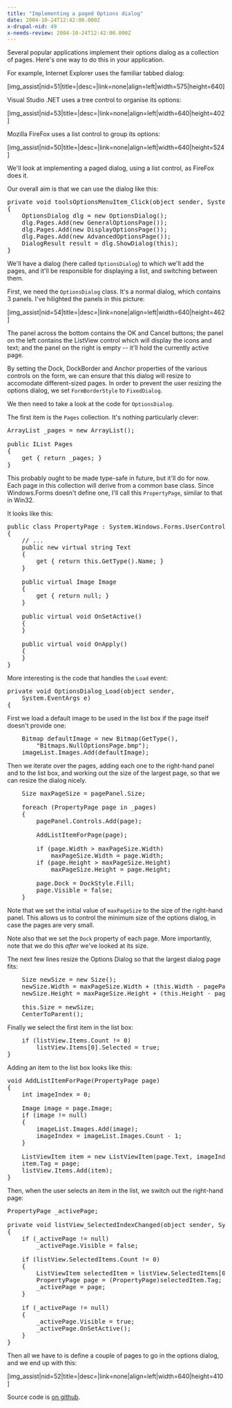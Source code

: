 ```yaml
---
title: "Implementing a paged Options dialog"
date: 2004-10-24T12:42:00.000Z
x-drupal-nid: 49
x-needs-review: 2004-10-24T12:42:00.000Z
---
```

Several popular applications implement their options dialog as a collection of pages. Here's one way to do this in your application.

For example, Internet Explorer uses the familiar tabbed dialog:

[img_assist|nid=51|title=|desc=|link=none|align=left|width=575|height=640]

Visual Studio .NET uses a tree control to organise its options:

[img_assist|nid=53|title=|desc=|link=none|align=left|width=640|height=402]

Mozilla FireFox uses a list control to group its options:

[img_assist|nid=50|title=|desc=|link=none|align=left|width=640|height=524]

We'll look at implementing a paged dialog, using a list control, as FireFox does it.

Our overall aim is that we can use the dialog like this:

<pre>private void toolsOptionsMenuItem_Click(object sender, System.EventArgs e)
{
    OptionsDialog dlg = new OptionsDialog();
    dlg.Pages.Add(new GeneralOptionsPage());
    dlg.Pages.Add(new DisplayOptionsPage());
    dlg.Pages.Add(new AdvancedOptionsPage());
    DialogResult result = dlg.ShowDialog(this);
}</pre>

We'll have a dialog (here called `OptionsDialog`) to which we'll add the pages, and it'll be responsible for displaying a list, and switching between them.

First, we need the `OptionsDialog` class. It's a normal dialog, which contains 3 panels. I've hilighted the panels in this picture:

[img_assist|nid=54|title=|desc=|link=none|align=left|width=640|height=462]

The panel across the bottom contains the OK and Cancel buttons; the panel on the left contains the ListView control which will display the icons and text; and the panel on the right is empty -- it'll hold the currently active page.

By setting the Dock, DockBorder and Anchor properties of the various controls on the form, we can ensure that this dialog will resize to accomodate different-sized pages. In order to prevent the user resizing the options dialog, we set `FormBorderStyle` to `FixedDialog`.

We then need to take a look at the code for `OptionsDialog`.

The first item is the `Pages` collection. It's nothing particularly clever:

<pre>ArrayList _pages = new ArrayList();

public IList Pages
{
    get { return _pages; }
}</pre>

This probably ought to be made type-safe in future, but it'll do for now.
Each page in this collection will derive from a common base class. Since Windows.Forms doesn't define one, I'll call this `PropertyPage`, similar to that in Win32.

It looks like this:

<pre>public class PropertyPage : System.Windows.Forms.UserControl
{
    // ...
    public new virtual string Text
    {
        get { return this.GetType().Name; }
    }

    public virtual Image Image
    {
        get { return null; }
    }

    public virtual void OnSetActive()
    {
    }

    public virtual void OnApply()
    {
    }
}</pre>

More interesting is the code that handles the `Load` event:

<pre>private void OptionsDialog_Load(object sender,
    System.EventArgs e)
{</pre>

First we load a default image to be used in the list box if the page itself doesn't provide one:

<pre>    Bitmap defaultImage = new Bitmap(GetType(),
        "Bitmaps.NullOptionsPage.bmp");
    imageList.Images.Add(defaultImage);</pre>

Then we iterate over the pages, adding each one to the right-hand panel and to the list box, and working out the size of the largest page, so that we can resize the dialog nicely.

<pre>    Size maxPageSize = pagePanel.Size;

    foreach (PropertyPage page in _pages)
    {
        pagePanel.Controls.Add(page);

        AddListItemForPage(page);

        if (page.Width > maxPageSize.Width)
            maxPageSize.Width = page.Width;
        if (page.Height > maxPageSize.Height)
            maxPageSize.Height = page.Height;

        page.Dock = DockStyle.Fill;
        page.Visible = false;
    }</pre>

Note that we set the initial value of `maxPageSize` to the size of the right-hand panel. This allows us to control the minimum size of the options dialog, in case the pages are very small.

Note also that we set the `Dock` property of each page. More importantly, note that we do this _after_ we've looked at its size.

The next few lines resize the Options Dialog so that the largest dialog page fits:

<pre>    Size newSize = new Size();
    newSize.Width = maxPageSize.Width + (this.Width - pagePanel.Width);
    newSize.Height = maxPageSize.Height + (this.Height - pagePanel.Height);

    this.Size = newSize;
    CenterToParent();</pre>

Finally we select the first item in the list box:

<pre>    if (listView.Items.Count != 0)
        listView.Items[0].Selected = true;
}</pre>

Adding an item to the list box looks like this:

<pre>void AddListItemForPage(PropertyPage page)
{
    int imageIndex = 0;

    Image image = page.Image;
    if (image != null)
    {
        imageList.Images.Add(image);
        imageIndex = imageList.Images.Count - 1;
    }

    ListViewItem item = new ListViewItem(page.Text, imageIndex);
    item.Tag = page;
    listView.Items.Add(item);
}</pre>

Then, when the user selects an item in the list, we switch out the right-hand page:

<pre>PropertyPage _activePage;

private void listView_SelectedIndexChanged(object sender, System.EventArgs e)
{
    if (_activePage != null)
        _activePage.Visible = false;

    if (listView.SelectedItems.Count != 0)
    {
        ListViewItem selectedItem = listView.SelectedItems[0];
        PropertyPage page = (PropertyPage)selectedItem.Tag;
        _activePage = page;
    }

    if (_activePage != null)
    {
        _activePage.Visible = true;
        _activePage.OnSetActive();
    }
}</pre>

Then all we have to is define a couple of pages to go in the options dialog, and we end up with this:

[img_assist|nid=52|title=|desc=|link=none|align=left|width=640|height=410]

Source code is [on github](https://github.com/rlipscombe/paged-options-dialog).